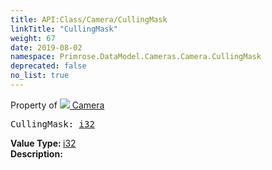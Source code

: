 ```yaml
---
title: API:Class/Camera/CullingMask
linkTitle: "CullingMask"
weight: 67
date: 2019-08-02
namespace: Primrose.DataModel.Cameras.Camera.CullingMask
deprecated: false
no_list: true
---
```

Property of <a href="/docs/api-reference/Class/Camera"><img src="/icons/silk/camera.png"/>&nbsp;Camera</a>
<pre class="method-declaration">
CullingMask: <a class="type" href="/docs/api-reference/System/Primitives#int32">i32</a></pre>
<b>Value Type: </b>
<a class="type" href="/docs/api-reference/System/Primitives#int32">i32</a>
<br/>
<b>Description: </b>